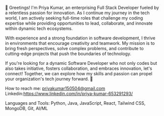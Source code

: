 🚀 Greetings! I'm Priya Kumar, an enterprising Full Stack Developer fueled by a relentless passion for innovation. As I continue my journey in the tech world, I am actively seeking full-time roles that challenge my coding expertise while providing opportunities to lead, collaborate, and innovate within dynamic tech ecosystems.

With experience and a strong foundation in software development, I thrive in environments that encourage creativity and teamwork. My mission is to bring fresh perspectives, solve complex problems, and contribute to cutting-edge projects that push the boundaries of technology.

If you're looking for a dynamic Software Developer who not only codes but also takes initiative, fosters collaboration, and embraces innovation, let's connect! Together, we can explore how my skills and passion can propel your organization's tech journey forward. 🚀

How to reach me: priyakumar150504@gmail.com
Linkedin:https://www.linkedin.com/in/priya-kumar-653291293/

Languages and Tools:
Python, Java, JavaScript, React, Tailwind CSS, MongoDB, Git, AI/ML

